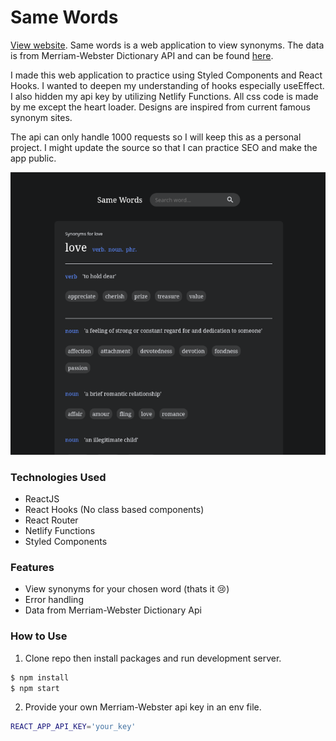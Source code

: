 # Same Words

[View website](https://samewords.netlify.app/).
Same words is a web application to view synonyms. The data is from Merriam-Webster Dictionary API and can be found [here](https://dictionaryapi.com/).

I made this web application to practice using Styled Components and React Hooks. I wanted to deepen my understanding of hooks especially useEffect. I also hidden my api key by utilizing Netlify Functions. All css code is made by me except the heart loader. Designs are inspired from current famous synonym sites.

The api can only handle 1000 requests so I will keep this as a personal project. I might update the source so that I can practice SEO and make the app public.

<img src='./screenshot.png'>

### Technologies Used

- ReactJS
- React Hooks (No class based components)
- React Router
- Netlify Functions
- Styled Components

### Features

- View synonyms for your chosen word (thats it 😢)
- Error handling
- Data from Merriam-Webster Dictionary Api

### How to Use

1. Clone repo then install packages and run development server.

```sh
$ npm install
$ npm start
```

2. Provide your own Merriam-Webster api key in an env file.

```sh
REACT_APP_API_KEY='your_key'
```
